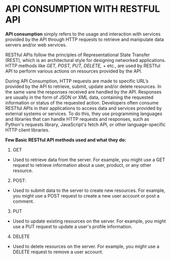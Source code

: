 # API CONSUMPTION WITH RESTFUL API

**API consumption** simply refers to the usage and interaction with services provided by the API through HTTP requests to retrieve and manipulate data servers and/or web services.

RESTful APIs follow the principles of Representational State Transfer (REST), which is an architectural style for designing networked applications. HTTP methods like *GET, POST, PUT, DELETE,* + etc., are used by RESTful API  to perform various actions on resources provided by the API.

During API Consumption, HTTP requests are made to specific URL’s provided by the API to retrieve, submit, update and/or delete resources. In the same vane the responses received are handled by the API. Responses are usually in the form of JSON or XML data, containing the requested information or status of the requested action.
 Developers often consume RESTful APIs in their applications to access data and services provided by external systems or services. To do this, they use programming languages and libraries that can handle HTTP requests and responses, such as Python's requests library, JavaScript's fetch API, or other language-specific HTTP client libraries.

**Few Basic RESTful API methods used and what they do:**

1. GET

- Used to retrieve data from the server. For example, you might use a GET request to retrieve information about a user, product, or any other resource.

2. POST:

- Used to submit data to the server to create new resources. For example, you might use a POST request to create a new user account or post a comment.

3. PUT

- Used to update existing resources on the server. For example, you might use a PUT request to update a user's profile information.

4. DELETE

- Used to delete resources on the server. For example, you might use a DELETE request to remove a user account.
